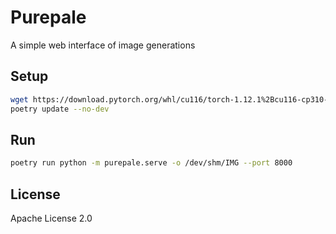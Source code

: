 
# Purepale

A simple web interface of image generations

## Setup

```bash
wget https://download.pytorch.org/whl/cu116/torch-1.12.1%2Bcu116-cp310-cp310-linux_x86_64.whl -P wheel
poetry update --no-dev
```

## Run

```bash
poetry run python -m purepale.serve -o /dev/shm/IMG --port 8000
```

## License

Apache License 2.0
